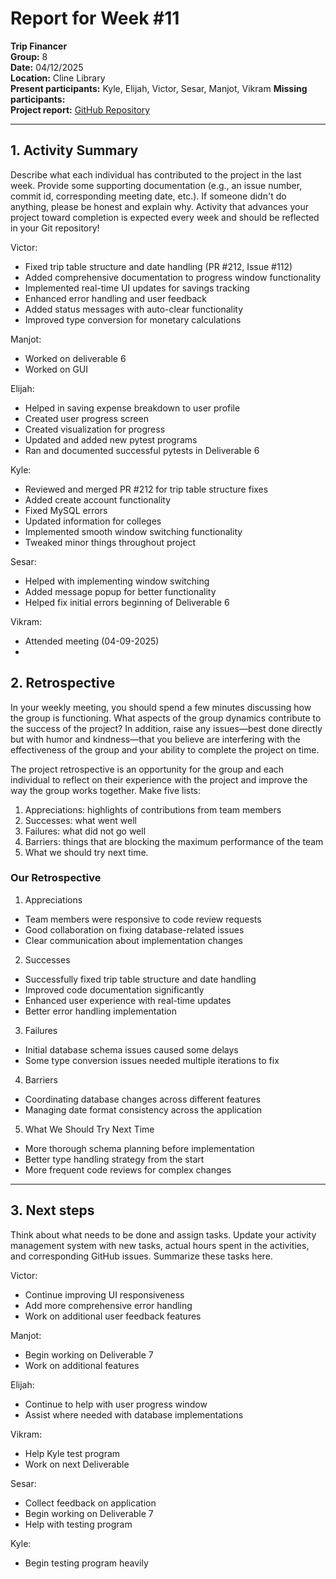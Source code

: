 # Report for Week #11

**Trip Financer**  
**Group:** 8  
**Date:** 04/12/2025  
**Location:** Cline Library  
**Present participants:** Kyle, Elijah, Victor, Sesar, Manjot, Vikram
**Missing participants:**   
**Project report:** [GitHub Repository](https://github.com/sesartrumpet/cs386-pennypilot.git)  

---

## 1. Activity Summary
Describe what each individual has contributed to the project in the last week.  Provide some supporting documentation (e.g., an issue number, commit id, corresponding meeting date, etc.).  If someone didn't do anything, please be honest and explain why. Activity that advances your project toward completion is expected every week and should be reflected in your Git repository!

Victor:  
- Fixed trip table structure and date handling (PR #212, Issue #112)
- Added comprehensive documentation to progress window functionality
- Implemented real-time UI updates for savings tracking
- Enhanced error handling and user feedback
- Added status messages with auto-clear functionality
- Improved type conversion for monetary calculations

Manjot:   
- Worked on deliverable 6
- Worked on GUI
  
  

Elijah:  
- Helped in saving expense breakdown to user profile
- Created user progress screen
- Created visualization for progress
- Updated and added new pytest programs
- Ran and documented successful pytests in Deliverable 6

Kyle:  
- Reviewed and merged PR #212 for trip table structure fixes
- Added create account functionality  
- Fixed MySQL errors
- Updated information for colleges  
- Implemented smooth window switching functionality  
- Tweaked minor things throughout project

Sesar:  
- Helped with implementing window switching
- Added message popup for better functionality
- Helped fix initial errors beginning of Deliverable 6


Vikram:
- Attended meeting (04-09-2025)
- 

## 2. Retrospective
In your weekly meeting, you should spend a few minutes discussing how the group is functioning. What aspects of the group dynamics contribute to the success of the project? In addition, raise any issues—best done directly but with humor and kindness—that you believe are interfering with the effectiveness of the group and your ability to complete the project on time.

The project retrospective is an opportunity for the group and each individual to reflect on their experience with the project and improve the way the group works together. Make five lists:

1. Appreciations: highlights of contributions from team members
2. Successes: what went well
3. Failures: what did not go well
4. Barriers: things that are blocking the maximum performance of the team
5. What we should try next time.

### Our Retrospective
1. Appreciations
- Team members were responsive to code review requests
- Good collaboration on fixing database-related issues
- Clear communication about implementation changes

2. Successes
- Successfully fixed trip table structure and date handling
- Improved code documentation significantly
- Enhanced user experience with real-time updates
- Better error handling implementation

3. Failures
- Initial database schema issues caused some delays
- Some type conversion issues needed multiple iterations to fix

4. Barriers
- Coordinating database changes across different features
- Managing date format consistency across the application

5. What We Should Try Next Time
- More thorough schema planning before implementation
- Better type handling strategy from the start
- More frequent code reviews for complex changes

---

## 3. Next steps
Think about what needs to be done and assign tasks. Update your activity management system with new tasks, actual hours spent in the activities, and corresponding GitHub issues.  Summarize these tasks here.

Victor:  
- Continue improving UI responsiveness
- Add more comprehensive error handling
- Work on additional user feedback features

Manjot:    
- Begin working on Deliverable 7
- Work on additional features
  


Elijah:  
- Continue to help with user progress window
- Assist where needed with database implementations

Vikram:  
- Help Kyle test program
- Work on next Deliverable

Sesar:  
- Collect feedback on application
- Begin working on Deliverable 7
- Help with testing program


Kyle:  
- Begin testing program heavily
